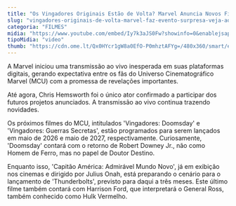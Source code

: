 ```yaml
---
title: "Os Vingadores Originais Estão de Volta? Marvel Anuncia Novos Filmes com Surpresas"
slug: "vingadores-originais-de-volta-marvel-faz-evento-surpresa-veja-ao-vivo"
categoria: "FILMES"
midia: "https://www.youtube.com/embed/Iy7k3aJS0Fw?showinfo=0&enablejsapi=1"
tipoMidia: "video"
thumb: "https://cdn.ome.lt/Qx0HYcr1gW8a0EfO-P0mhztAFYg=/480x360/smart/extras/conteudos/omelete_THUMB_-_2025-03-26T120756.825.png"
---
```


A Marvel iniciou uma transmissão ao vivo inesperada em suas plataformas digitais, gerando expectativa entre os fãs do Universo Cinematográfico Marvel (MCU) com a promessa de revelações importantes.

Até agora, Chris Hemsworth foi o único ator confirmado a participar dos futuros projetos anunciados. A transmissão ao vivo continua trazendo novidades.

Os próximos filmes do MCU, intitulados 'Vingadores: Doomsday' e 'Vingadores: Guerras Secretas', estão programados para serem lançados em maio de 2026 e maio de 2027, respectivamente. Curiosamente, 'Doomsday' contará com o retorno de Robert Downey Jr., não como Homem de Ferro, mas no papel de Doutor Destino.

Enquanto isso, 'Capitão América: Admirável Mundo Novo', já em exibição nos cinemas e dirigido por Julius Onah, está preparando o cenário para o lançamento de 'Thunderbolts', previsto para daqui a três meses. Este último filme também contará com Harrison Ford, que interpretará o General Ross, também conhecido como Hulk Vermelho.
